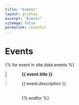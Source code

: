```yaml
---
title: "Events"
layout: gridlay
excerpt: "Events"
sitemap: false
permalink: /events/
---
```


# Events

{% for event in site.data.events %}
<div class="row">
<div class="col-sm-11 clearfix">
 <div class="well well-sm">
  <img src="{{ site.url }}{{ site.baseurl }}/images/teachingpic/{{ event.image }}" class="img-responsive" width="11%" style="float: left" />
  <p><b>{{ event.title }}</b></p>
  <p>{{ event.description }}</p><br>
 </div>
</div>
</div>
{% endfor %}


\
&nbsp;

